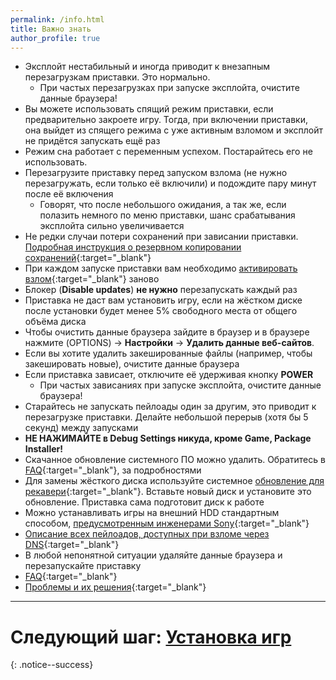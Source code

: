 ```yaml
---
permalink: /info.html
title: Важно знать
author_profile: true
---
```


* Эксплойт нестабильный и иногда приводит к внезапным перезагрузкам приставки. Это нормально.
	* При частых перезагрузках при запуске эксплойта, очистите данные браузера!
* Вы можете использовать спящий режим приставки, если предварительно закроете игру. Тогда, при включении приставки, она выйдет из спящего режима с уже активным взломом и эксплойт не придётся запускать ещё раз
* Режим сна работает с переменным успехом. Постарайтесь его не использовать. 
* Перезагрузите приставку перед запуском взлома (не нужно перезагружать, если только её включили) и подождите пару минут после её включения
	* Говорят, что после небольшого ожидания, а так же, если полазить немного по меню приставки, шанс срабатывания эксплойта сильно увеличивается
* Не редки случаи потери сохранений при зависании приставки. [Подробная инструкция о резервном копировании сохранений](backup){:target="_blank"}
* При каждом запуске приставки вам необходимо [активировать взлом](start-hen){:target="_blank"} заново
* Блокер (**Disable updates**) **не нужно** перезапускать каждый раз
* Приставка не даст вам установить игру, если на жёстком диске после установки будет менее 5% свободного места от общего объёма диска
* Чтобы очистить данные браузера зайдите в браузер и в браузере нажмите (OPTIONS) -> **Настройки** -> **Удалить данные веб-сайтов**.
* Если вы хотите удалить закешированные файлы (например, чтобы закешировать новые), очистите данные браузера
* Если приставка зависает, отключите её удерживая кнопку **POWER**
	* При частых зависаниях при запуске эксплойта, очистите данные браузера!
* Старайтесь не запускать пейлоады один за другим, это приводит к перезагрузке приставки. Делайте небольшой перерыв (хотя бы 5 секунд) между запусками
* **НЕ НАЖИМАЙТЕ в Debug Settings никуда, кроме Game, Package Installer!**
* Скачанное обновление системного ПО можно удалить. Обратитесь в [FAQ](faq){:target="_blank"}, за подробностями
* Для замены жёсткого диска используйте системное [обновление для рекавери](usb-update-900#обновление-прошивки-ps4){:target="_blank"}. Вставьте новый диск и установите это обновление. Приставка сама подготовит диск к работе
* Можно устанавливать игры на внешний HDD стандартным способом, [предусмотренным инженерами Sony](https://blog.ru.playstation.com/2017/03/11/external-hdd-faq/){:target="_blank"}
* [Описание всех пейлоадов, доступных при взломе через DNS](dns-payloads){:target="_blank"}
* В любой непонятной ситуации удаляйте данные браузера и перезапускайте приставку
* [FAQ](faq){:target="_blank"}
* [Проблемы и их решения](troubleshootings){:target="_blank"}

___

# Следующий шаг: [Установка игр](games) 
{: .notice--success}